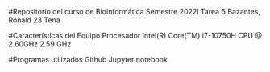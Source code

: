 #Repositorio del curso de Bioinformática Semestre 2022l
Tarea 6
Bazantes, Ronald
23
Tena

#Características del Equipo
Procesador Intel(R) Core(TM) i7-10750H CPU @ 2.60GHz   2.59 GHz

#Programas utilizados
Github
Jupyter notebook

